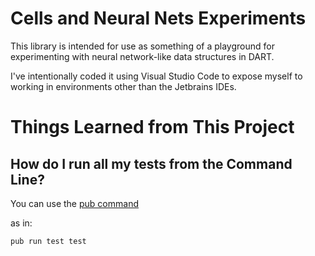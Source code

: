 # Cells and Neural Nets Experiments

This library is intended for use as something of a playground for experimenting with neural network-like data structures in DART.

I've intentionally coded it using Visual Studio Code to expose myself to working in environments other than the Jetbrains IDEs.

# Things Learned from This Project

## How do I run all my tests from the Command Line?

You can use the [pub command](https://pub.dev/packages/test#running-tests)

as in:

```
pub run test test
```